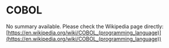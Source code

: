 # COBOL

No summary available. Please check the Wikipedia page directly: [https://en.wikipedia.org/wiki/COBOL_(programming_language)](https://en.wikipedia.org/wiki/COBOL_(programming_language))
